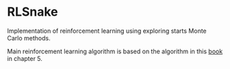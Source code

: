 # RLSnake

Implementation of reinforcement learning using exploring starts Monte Carlo methods.

Main reinforcement learning algorithm is based on the algorithm in this [book][book_link] in chapter 5.

[book_link]: http://incompleteideas.net/book/the-book-2nd.html
